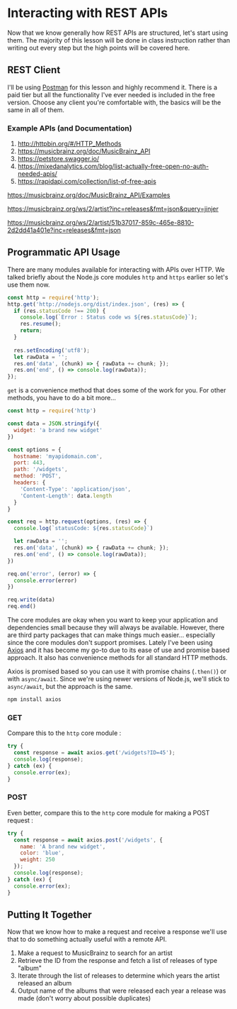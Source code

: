 # Interacting with REST APIs
Now that we know generally how REST APIs are structured, let's start using them.  The majority of this lesson will be done in class instruction rather than writing out every step but the high points will be covered here.

## REST Client
I'll be using [Postman](https://www.postman.com/) for this lesson and highly recommend it.  There is a paid tier but all the functionality I've ever needed is included in the free version.  Choose any client you're comfortable with, the basics will be the same in all of them.

### Example APIs (and Documentation)
1. http://httpbin.org/#/HTTP_Methods 
2. https://musicbrainz.org/doc/MusicBrainz_API
3. https://petstore.swagger.io/
4. https://mixedanalytics.com/blog/list-actually-free-open-no-auth-needed-apis/
5. https://rapidapi.com/collection/list-of-free-apis


https://musicbrainz.org/doc/MusicBrainz_API/Examples

https://musicbrainz.org/ws/2/artist?inc=releases&fmt=json&query=jinjer

https://musicbrainz.org/ws/2/artist/51b37017-859c-465e-8810-2d2dd41a401e?inc=releases&fmt=json



## Programmatic API Usage
There are many modules available for interacting with APIs over HTTP.  We talked briefly about the Node.js core modules `http` and `https` earlier so let's use them now.

```javascript
const http = require('http');
http.get('http://nodejs.org/dist/index.json', (res) => {
  if (res.statusCode !== 200) {
    console.log(`Error : Status code ws ${res.statusCode}`);
    res.resume();
    return;
  }
  
  res.setEncoding('utf8');
  let rawData = '';
  res.on('data', (chunk) => { rawData += chunk; });
  res.on('end', () => console.log(rawData));
});
```

`get` is a convenience method that does some of the work for you.  For other methods, you have to do a bit more...
```javascript
const http = require('http')

const data = JSON.stringify({
  widget: 'a brand new widget'
})

const options = {
  hostname: 'myapidomain.com',
  port: 443,
  path: '/widgets',
  method: 'POST',
  headers: {
    'Content-Type': 'application/json',
    'Content-Length': data.length
  }
}

const req = http.request(options, (res) => {
  console.log(`statusCode: ${res.statusCode}`)

  let rawData = '';
  res.on('data', (chunk) => { rawData += chunk; });
  res.on('end', () => console.log(rawData));
})

req.on('error', (error) => {
  console.error(error)
})

req.write(data)
req.end()
```

The core modules are okay when you want to keep your application and dependencies small because they will always be available.  However, there are third party packages that can make things much easier... especially since the core modules don't support promises.  Lately I've been using [Axios](https://www.npmjs.com/package/axios) and it has become my go-to due to its ease of use and promise based approach.  It also has convenience methods for all standard HTTP methods.

Axios is promised based so you can use it with promise chains (`.then()`) or with `async/await`.  Since we're using newer versions of Node.js, we'll stick to `async/await`, but the approach is the same.

```javascript
npm install axios
```

### GET
Compare this to the `http` core module :
```javascript
try {
  const response = await axios.get('/widgets?ID=45');
  console.log(response);
} catch (ex) {
  console.error(ex);
}
```


### POST
Even better, compare this to the `http` core module for making a POST request :
```javascript
try {
  const response = await axios.post('/widgets', {
    name: 'A brand new widget',
    color: 'blue',
    weight: 250
  });
  console.log(response);
} catch (ex) {
  console.error(ex);
}

```


## Putting It Together
Now that we know how to make a request and receive a response we'll use that to do something actually useful with a remote API.

1. Make a request to MusicBrainz to search for an artist
2. Retrieve the ID from the response and fetch a list of releases of type "album"
3. Iterate through the list of releases to determine which years the artist released an album
4. Output name of the albums that were released each year a release was made (don't worry about possible duplicates)



